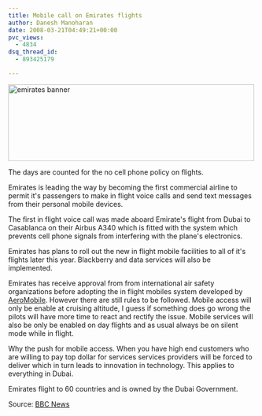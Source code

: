 ```yaml
---
title: Mobile call on Emirates flights
author: Danesh Manoharan
date: 2008-03-21T04:49:21+00:00
pvc_views:
  - 4834
dsq_thread_id:
  - 893425179

---
```

[<img loading="lazy" src="http://farm3.static.flickr.com/2020/2349296806_6c8d2855b5.jpg" alt="emirates banner" border="0" height="156" width="500" />][1]

The days are counted for the no cell phone policy on flights.

Emirates is leading the way by becoming the first commercial airline to permit it's passengers to make in flight voice calls and send text messages from their personal mobile devices.

The first in flight voice call was made aboard Emirate's flight from Dubai to Casablanca on their Airbus A340 which is fitted with the system which prevents cell phone signals from interfering with the plane's electronics.

Emirates has plans to roll out the new in flight mobile facilities to all of it's flights later this year. Blackberry and data services will also be implemented.

Emirates has receive approval from from international air safety organizations before adopting the in flight mobiles system developed by [AeroMobile][2]. However there are still rules to be followed. Mobile access will only be enable at cruising altitude, I guess if something does go wrong the pilots will have more time to react and rectify the issue. Mobile services will also be only be enabled on day flights and as usual always be on silent mode while in flight.

Why the push for mobile access. When you have high end customers who are willing to pay top dollar for services services providers will be forced to deliver which in turn leads to innovation in technology. This applies to everything in Dubai.

Emirates flight to 60 countries and is owned by the Dubai Government.

Source: [BBC News][3]

 [1]: http://www.flickr.com/photos/dannyportal/2349296806/ "emirates banner by vwvr9, on Flickr"
 [2]: http://www.aeromobile.net/
 [3]: http://news.bbc.co.uk/2/hi/middle_east/7308041.stm